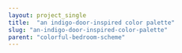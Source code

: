 ```yaml
---
layout: project_single
title:  "an indigo-door-inspired color palette"
slug: "an-indigo-door-inspired-color-palette"
parent: "colorful-bedroom-scheme"
---
```

 